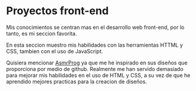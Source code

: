 # Proyectos front-end
Mis conocimientos se centran mas en el desarrollo web front-end, por lo tanto, es mi seccion favorita.

En esta seccion muestro mis habilidades con las herramientas HTTML y CSS, tambien con el uso de JavaScript.

Quisiera mencionar [AsmrProg](https://www.youtube.com/@AsmrProg) ya que me he inspirado en sus diseños que proporciona por medio de github. Realmente me han servido demasiado para mejorar mis habilidades en el uso de HTML y CSS, a su vez de que he aprendido mejores practicas para la creacion de diseños.